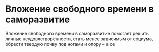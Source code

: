 # Вложение свободного времени в саморазвитие

Вложение свободного времени в саморазвитие помогает решить личные неудовлетворенности, стать менее зависимым от социума, обрести твердую почву под ногами и опору – в се
